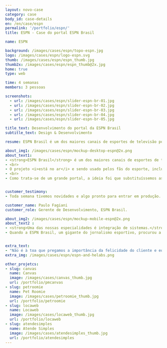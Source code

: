 ```yaml
---
layout: novo-case
category: case
body_id: case-details
en: /en/case/espn
permalink: '/portfolio/espn/'
title: ESPN - Case do portal ESPN Brasil

name: ESPN

background: /images/cases/espn/topo-espn.jpg
logo: /images/cases/espn/logo-espn.svg
thumb: /images/cases/espn/espn_thumb.jpg
thumb2x: /images/cases/espn/espn_thumb@2x.jpg
home: true
type: web

time: 4 semanas
members: 3 pessoas

screenshots:
  - url: /images/cases/espn/slider-espn-br-01.jpg
  - url: /images/cases/espn/slider-espn-br-02.jpg
  - url: /images/cases/espn/slider-espn-br-03.jpg
  - url: /images/cases/espn/slider-espn-br-04.jpg
  - url: /images/cases/espn/slider-espn-br-05.jpg

title_text: Desenvolvimento do portal da ESPN Brasil
subtitle_text: Design & Desenvolvimento

resume: ESPN Brasil é um dos maiores canais de esportes de televisão por assinatura do Brasil.

about_img1: /images/cases/espn/mockup-desktop-espn@2x.png
about_text1:
- <strong>ESPN Brasil</strong> é um dos maiores canais de esportes de televisão por assinatura do Brasil. Com versão responsiva, sanou diversos problemas com o público deste meio, que não conseguiam acessar o portal por um dispositivo mobile.
- <br>
- O projeto <i>está no ar</i> e sendo usado pelos fãs do esporte, inclusive bateu recorde de audiência nos primeiros meses em que foi lançado
- <br>
- Como trata-se de um grande portal, a ideia foi que substituíssemos as páginas, uma por uma, para que os usuários não sentissem tanto a mudança. O portal, hoje, tem 100% de suporte para dispositivos mobile.


customer_testimony:
- Toda semana tivemos novidades e algo pronto para entrar em produção. Com tudo que temos feito juntos, a parceria vai durar bastante. Temos diversas empresas que tem feito a diferença pra ESPN e que nos mantém produzindo sempre no nosso ritmo editorial. A HE:labs é uma delas.

customer_name: Paulo Fagiani
customer_role: Gerente de Desenvolvimento, ESPN Brasil.

about_img2: /images/cases/espn/mockup-mobile-espn@2x.png
about_text2 :
- <strong>Uma das nossas especialidades é integração de sistemas.</strong>
- Quando a ESPN Brasil, um gigante do jornalismo esportivo, procurou a gente para construção do portal mobile, foi uma chance enorme para escrevermos história. Desenvolvemos e integramos uma nova aplicação com sistemas existentes, tudo em tempo recorde.


extra_text:
- "Não é à toa que pregamos a importância da felicidade do cliente e equipe, e das entregas de sistemas que funcionam perfeitamente bem."
extra_img: /images/cases/espn/espn-and-helabs.png

other_projetcs:
- slug: canvas
  name: Canvas
  image: /images/cases/canvas_thumb.jpg
  url: /portfolio/pmcanvas
- slug: petroomie
  name: Pet Roomie
  image: /images/cases/petroomie_thumb.jpg
  url: /portfolio/petroomie
- slug: locaweb
  name: Locaweb
  image: /images/cases/locaweb_thumb.jpg
  url: /portfolio/locaweb
- slug: atendesimples
  name: Atende Simples
  image: /images/cases/atendesimples_thumb.jpg
  url: /portfolio/atendesimples
---
```

